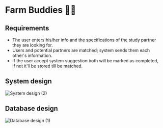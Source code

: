 # Farm Buddies 🚜🌽

## Requirements
- The user enters his/her info and the specifications of the study partner they are looking for.
- Users and potential partners are matched; system sends them each other's information.
- If the user accept system suggestion both will be marked as completed, if not it'll be stored till be matched.

## System design
![System design (2)](https://github.com/hebamuh68/Farm-Buddies/assets/69214737/0a21b10a-93d4-4ff2-9008-85e073b14e20)

## Database design
![Database design (1)](https://github.com/hebamuh68/Farm-Buddies/assets/69214737/3ba0cbd1-9149-4cd8-814a-1e78e9ff7a53)
